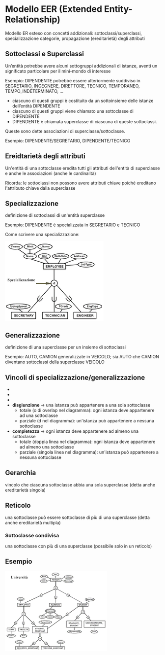 # Modello EER (Extended Entity-Relationship)

Modello ER esteso con concetti addizionali: sottoclassi/superclassi, specializzazione categorie, propagazione (ereditarietà) degli attributi

## Sottoclassi e Superclassi
Un’entità potrebbe avere alcuni sottogruppi addizionali di istanze, aventi un
significato particolare per il mini-mondo di interesse

Esempio: DIPENDENTE potrebbe essere ulteriormente suddiviso in
SEGRETARIO, INGEGNERE, DIRETTORE, TECNICO, TEMPORANEO,
TEMPO_INDETERMINATO, ...

- ciascuno di questi gruppi è costituito da un sottoinsieme delle istanze
dell’entità DIPENDENTE
- ciascuno di questi gruppi viene chiamato una sottoclasse di
DIPENDENTE
- DIPENDENTE è chiamata superclasse di ciascuna di queste sottoclassi.

Queste sono dette associazioni di superclasse/sottoclasse.

Esempio: DIPENDENTE/SEGRETARIO, DIPENDENTE/TECNICO

## Ereidtarietà degli attributi
Un'entità di una sottoclasse eredita tutti gli attributi dell'entità di superclasse e anche le associazioni (anche le cardinalità)

Ricorda: le sottoclassi non possono avere attributi chiave poiché ereditano l'attributo chiave dalla superclasse

## Specializzazione
definizione di sottoclassi di un'entità superclasse

Esempio: DIPENDENTE è specializzata in SEGRETARIO e TECNICO

Come scrivere una specializzazione:

![alt text](image/04_00.png)

## Generalizzazione
definizione di una superclasse per un insieme di sottoclassi

Esempio: AUTO, CAMION generalizzate in VEICOLO; sia AUTO che CAMION
diventano sottoclassi della superclasse VEICOLO

## Vincoli di specializzazione/generalizzazione
- 
- 
- 
- **disgiunzione** -> una istanza può appartenere a una sola sottoclasse
    - totale (o di overlap nel diagramma): ogni istanza deve appartenere ad una sottoclasse
    - parziale (d nel diagramma): un'istanza può appartenere a nessuna sottoclasse
- **completezza** -> ogni istanza deve appartenere ad almeno una sottoclasse
    - totale (doppia linea nel diagramma): ogni istanza deve appartenere ad almeno una sottoclasse
    - parziale (singola linea nel diagramma): un'istanza può appartenere a nessuna sottoclasse

## Gerarchia
vincolo che ciascuna sottoclasse abbia una sola superclasse (detta anche
ereditarietà singola)

## Reticolo
una sottoclasse può essere sottoclasse di più di una superclasse (detta anche
ereditarietà multipla)

### Sottoclasse condivisa
una sottoclasse con più di una superclasse (possibile solo in un reticolo)

## Esempio
![alt text](image/04_01.png)